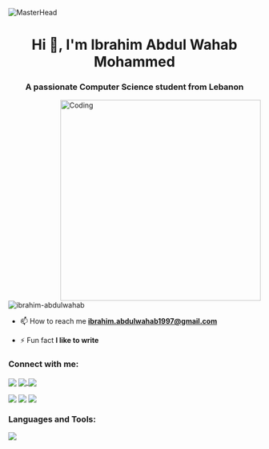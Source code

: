 ![MasterHead](https://mir-s3-cdn-cf.behance.net/project_modules/max_1200/79731568097599.5b50bca477735.jpg)
<h1 align="center">Hi 👋, I'm Ibrahim Abdul Wahab Mohammed</h1>
<h3 align="center">A passionate Computer Science student from Lebanon</h3>
<img align="right" alt="Coding" width="400" src="https://i.pinimg.com/originals/e4/26/70/e426702edf874b181aced1e2fa5c6cde.gif">

<p align="left"> <img src="https://komarev.com/ghpvc/?username=ibrahim-abdulwahab&label=Profile%20views&color=0e75b6&style=flat" alt="ibrahim-abdulwahab" /> </p>

- 📫 How to reach me **ibrahim.abdulwahab1997@gmail.com**

- ⚡ Fun fact **I like to write**

<h3 align="left">Connect with me:</h3>
<p align="left">
<a href="https://www.hackerrank.com/ibrahim-abdulwa1" target="blank"><img align="center" src="https://img.shields.io/badge/-Hackerrank-2EC866?style=for-the-badge&logo=HackerRank&logoColor=white" /></a>
<a href="https://www.linkedin.com/in/ibrahim-abdul-wahab-mohammed-8a4872240?utm_source=share&utm_campaign=share_via&utm_content=profile&utm_medium=android_app" target="blank"><img align="center" src="https://img.shields.io/badge/LinkedIn-0077B5?style=for-the-badge&logo=linkedin&logoColor=white" /> </a>
<a href="https://leetcode.com/u/ibrahim-abdulwahab/" target="blank"><img align="center" src="https://img.shields.io/badge/-LeetCode-FFA116?style=for-the-badge&logo=LeetCode&logoColor=black" /></a>
</p>
<p align="left">
<a href="https://www.codewars.com/users/keven2890" target="blank"><img align="center" src="https://img.shields.io/badge/Codewars-B1361E?style=for-the-badge&logo=Codewars&logoColor=white"></a>
<a href="https://codeforces.com/profile/Bob2890" target="blank"><img align="center" src="https://img.shields.io/badge/Codeforces-445f9d?style=for-the-badge&logo=Codeforces&logoColor=white"></a>
<a href="https://www.mongodb.com/community/forums/u/ibrahim_abdul_wahab_mohammed" target="blank"><img align="center" src="https://img.shields.io/badge/MongoDB-4EA94B?style=for-the-badge&logo=mongodb&logoColor=white"></a>
</p>

<h3 align="left">Languages and Tools:</h3>
<p align="left"><img src="[![My Skills](https://skillicons.dev/icons?i=js,html,css,wasm)](https://skillicons.dev)" /></p>

